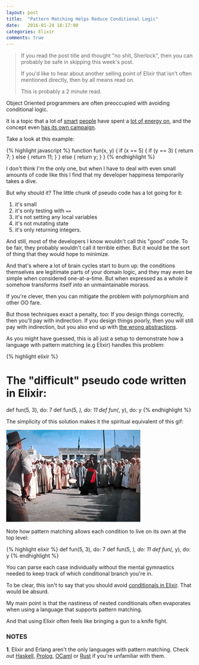 ```yaml
---
layout: post
title:  "Pattern Matching Helps Reduce Conditional Logic"
date:   2016-01-24 18:17:00
categories: Elixir
comments: true
---
```


> If you read the post title and thought "no shit, Sherlock", then
> you can probably be safe in skipping this week's post.
>
> If you'd like to hear about another selling point of Elixir that isn't
> often mentioned directly, then by all means read on.
>
> This is probably a 2 minute read.

Object Oriented programmers are often preoccupied with avoiding conditional logic.

It is a topic that a lot of <a href="http://www.sandimetz.com/" target="_blank">smart</a> <a href="http://www.martinfowler.com/" target="_blank">people</a> have spent a <a href="http://stackoverflow.com/questions/1337565/avoiding-if-statements" target="_blank">lot of energy on</a>, and the concept 
even <a href="http://antiifcampaign.com/" target="_blank">has its own campaign</a>.

Take a look at this example:

{% highlight javascript %}
function fun(x, y) {
  if (x == 5) {
     if (y == 3) {
       return 7;
     } else {
       return 11;
     }
  } else {
     return y;
  }
}
{% endhighlight %}

I don't think I'm the only one, but when I have to deal
with even small amounts of code like this I find that my
developer happiness temporarily takes a dive.

But why should it? The little chunk of pseudo code has a lot going for it:

1. it's small
2. it's only testing with `==`
3. it's not setting any local variables
4. it's not mutating state
5. it's only returning integers.

And still, most of the developers I know wouldn't call this "good" code. To be fair,
they probably wouldn't call it terrible either. But it would be the sort of thing
that they would hope to minimize.

And that's where a lot of brain cycles start to burn up: the conditions themselves are legitimate 
parts of your domain logic, and they may even be simple when considered one-at-a-time. But when expressed
as a whole it somehow transforms itself into an unmaintainable morass.

If you're clever, then you can mitigate the problem with polymorphism and other OO fare.

But those techniques exact a penalty, too: If you design things correctly, then you'll pay with indirection.
If you design things poorly, then you will still pay with indirection, but you also end up with <a href="https://pbs.twimg.com/media/BiJPfXBCIAAShKW.jpg" target="_blank">the wrong abstractions</a>.

As you might have guessed, this is all just a setup to demonstrate how a language with pattern matching (e.g Elixir)
handles this problem:

{% highlight elixir %}
# The "difficult" pseudo code written in Elixir:
def fun(5, 3), do: 7
def fun(5, _), do: 11
def fun(_, y), do: y
{% endhighlight %}

The simplicity of this solution makes it the spiritual equivalent of this gif:

![Indiana Jones(/assets/jones.gif)](/assets/jones.gif)

Note how pattern matching allows each condition to live on its own at the top level:

{% highlight elixir %}
def fun(5, 3), do: 7
def fun(5, _), do: 11
def fun(_, y), do: y
{% endhighlight %}

You can parse each case individually without the mental gymnastics needed to keep track of which conditional branch you're in.

To be clear, this isn't to say that you should avoid <a href="http://elixir-lang.org/getting-started/case-cond-and-if.html" target="_blank">conditionals in Elixir</a>.
That would be absurd.

My main point is that the nastiness of nested conditionals often evaporates when using a language that supports pattern matching.

And that using Elixir often feels like bringing a gun to a knife fight.

### NOTES

**1**. Elixir and Erlang aren't the only languages with pattern matching. Check out <a href="https://www.haskell.org/tutorial/patterns.html" target="_blank">Haskell</a>, <a href="http://www.learnprolognow.org/" target="_blank">Prolog</a>, <a href="http://www2.lib.uchicago.edu/keith/ocaml-class/pattern-matching.html" target="_blank">OCaml</a> or <a href="https://doc.rust-lang.org/book/patterns.html" target="_blank">Rust</a> if you're unfamiliar with them.
